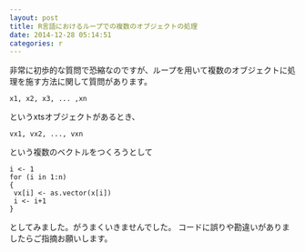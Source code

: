 ```yaml
---
layout: post
title: R言語におけるループでの複数のオブジェクトの処理
date: 2014-12-28 05:14:51
categories: r
---
```

<p>非常に初歩的な質問で恐縮なのですが、ループを用いて複数のオブジェクトに処理を施す方法に関して質問があります。</p>

<pre><code>x1, x2, x3, ... ,xn
</code></pre>

<p>というxtsオブジェクトがあるとき、</p>

<pre><code>vx1, vx2, ..., vxn
</code></pre>

<p>という複数のベクトルをつくろうとして</p>

<pre><code>i &lt;- 1
for (i in 1:n)
{
 vx[i] &lt;- as.vector(x[i])
 i &lt;- i+1
}
</code></pre>

<p>としてみました。がうまくいきませんでした。
コードに誤りや勘違いがありましたらご指摘お願いします。</p>
